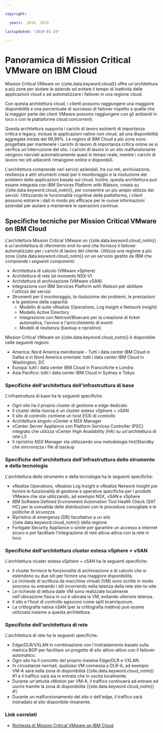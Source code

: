 ```yaml
---

copyright:

  years:  2016, 2019

lastupdated: "2019-01-24"

---
```


# Panoramica di Mission Critical VMware on IBM Cloud

Mission Critical VMware on {{site.data.keyword.cloud}} offre un'architettura a più zone per aiutare le aziende ad evitare il tempo di inattività delle applicazioni cloud e ad automatizzare i failover in una regione cloud.

Con questa architettura cloud, i clienti possono raggiungere una maggiore disponibilità e una percentuale di successo di failover rispetto a quella che la maggior parte dei client VMware possono raggiungere con gli ambienti in loco o con le piattaforme cloud concorrenti.

Questa architettura supporta i carichi di lavoro esistenti di importanza critica e legacy, incluse le applicazioni native non cloud, ad una disponibilità aggregata mirata del 99,99%. Le regioni di IBM Cloud a più zone sono progettate per mantenere i carichi di lavoro di importanza critica online se si verifica un'interruzione del sito. I carichi di lavoro in un sito malfunzionante vengono riavviati automaticamente quasi in tempo reale, mentre i carichi di lavoro nei siti adiacenti rimangono online e disponibili.

L'architettura comprende vari servizi aziendali, tra cui reti, archiviazione, resilienza e altri strumenti creati per il monitoraggio e la risoluzione dei problemi delle applicazioni basate sul cloud. Inoltre, questa architettura può essere integrata con IBM Services Platform with Watson, creata su {{site.data.keyword.cloud_notm}}, per consentire un più ampio utilizzo dei servizi. Utilizzando le funzionalità cognitive della piattaforma, i client possono estrarre i dati in modo più efficace per le nuove informazioni aziendali per aiutare a mantenere le operazioni continue.

## Specifiche tecniche per Mission Critical VMware on IBM Cloud

L'architettura Mission Critical VMware on {{site.data.keyword.cloud_notm}} è un'architettura di riferimento end-to-end che fornisce il failover automatizzato per i carichi di lavoro del cliente. Utilizza una regione a più zone {{site.data.keyword.cloud_notm}} on un servizio gestito da IBM che comprende i seguenti componenti:

* Architettura di calcolo (VMware vSphere)
* Architettura di rete (al momento NSX-V)
* Architettura di archiviazione (VMware vSAN)
* Integrazione con IBM Services Platform with Watson per abilitare l'utilizzo dei servizi
* Strumenti per il monitoraggio, la risoluzione dei problemi, le prestazioni e la gestione della capacità:
  * Modello di suite vRealize (Operations, Log Insight e Network Insight)
  * Modello Active Directory
  * Integrazione con Netcool/Bluecare per la creazione di ticket automatica, l'avvivo e l'arricchimento di eventi
  * Modelli di resilienza (backup e ripristino)

Mission Critical VMware on {{site.data.keyword.cloud_notm}} è disponibile nelle seguenti regioni:
* America: Nord America meridionale - Tutti i data center IBM Cloud in Dallas e in Nord America orientale: tutti i data center IBM Cloud in Washington, DC
* Europa: tutti i data center IBM Cloud in Francoforte e Londra
* Asia Pacifico: tutti i data center IBM Cloud in Sydney e Tokyo

### Specifiche dell'architettura dell'infrastruttura di base

L'infrastruttura di base ha le seguenti specifiche:
* Ogni sito ha il proprio cluster di gestione e edge dedicato
* Il cluster della risorsa è un cluster esteso vSphere + vSAN
* Il sito di controllo contiene un host ESXi di controllo
* Architettura singolo vCenter e NSX Manager
* vCenter Server Appliance con Platform Services Controller (PSC) integrato che utilizza vCenter High Availability (HA) su un'architettura di rete L3
* Il ripristino NSX Manager sta utilizzando una metodologia Hot/Standby che sincronizza i file di backup

### Specifiche dell'architettura dell'infrastruttura dello strumento e della tecnologia

L'architettura dello strumento e della tecnologia ha le seguenti specifiche:
* vRealize Operations, vRealize Log Insight e vRealize Network Insight per fornire le funzionalità di gestione e operative specifiche per i prodotti VMware che stai utilizzando, ad esempio NSX, vSAN e vSphere
* IBM Software Defined Environment Automation Tool Health Check (SAT HC) per la convalida delle distribuzioni con le procedure consigliate e le politiche di sicurezza
* Ripristino di emergenza (DR) facoltativo a un sito {{site.data.keyword.cloud_notm}} della regione
* Fortigate Security Appliance o simile per garantire un accesso a internet sicuro e per facilitare l'integrazione di rete attiva-attiva con la rete in loco

### Specifiche dell'architettura cluster estesa vSphere + vSAN

L'architettura cluster estesa vSphere + vSAN ha le seguenti specifiche:
* Il cluster fornisce le funzionalità di archiviazione e di calcolo che si estendono su due siti per fornire una maggiore disponibilità.
* Le richieste di scrittura da macchine virtuali (VM) sono scritte in modo sincrono su entrambi i siti incorrendo nella latenza della rete site-to-site.
* Le richieste di lettura dalle VM sono realizzate localmente nell'ubicazione fisica in cui è ubicata la VM, evitando ulteriore latenza.
* Il sito e l'host di controllo agiscono come split brain/quorum.
* La crittografia nativa vSAN (per la crittografia inattiva) può essere utilizzata insieme a questa architettura.

### Specifiche dell'architettura di rete

L'architettura di rete ha le seguenti specifiche:
* Edge/DLR/VXLAN in combinazione con l'instradamento basato sulla metrica BGP per facilitare un progetto di sito attivo-attivo con il failover automatico.
* Ogni sito ha il concetto del proprio insieme Edge/DLR e VXLAN.
* In circostanze normali, qualsiasi VM connessa a DLR-A, ad esempio VM-A sarà nella zona di disponibilità {{site.data.keyword.cloud_notm}} #1 e il traffico sarà sia in entrata che in uscita localmente.
* Durante un'attività vMotion per VM-A, il traffico continuerà ad entrare ed uscire tramite la zona di disponibilità {{site.data.keyword.cloud_notm}} #1.
* Durante un malfunzionamento del sito o dell'edge, il traffico sarà instradato al sito disponibile rimanente.

### Link correlati

* [Richiesta di Mission Critical VMware on IBM Cloud](/docs/services/vmwaresolutions/services/managing_mcv.html)
